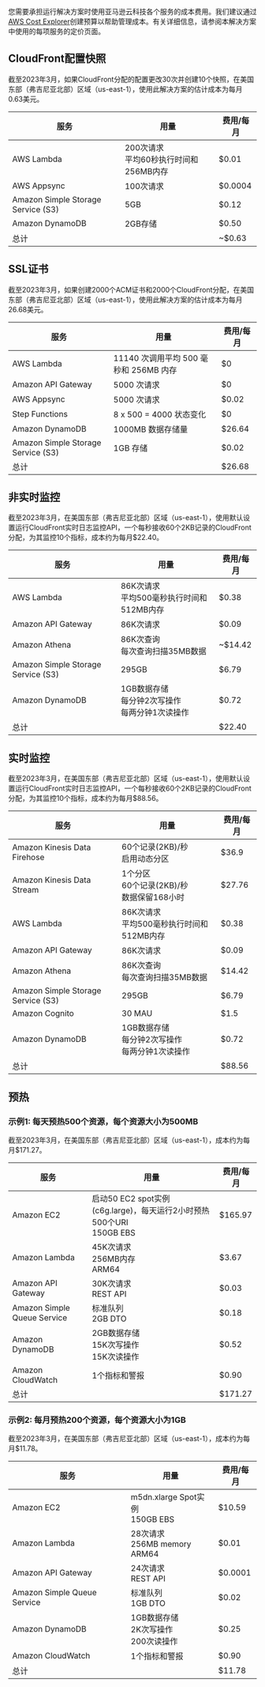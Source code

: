 您需要承担运行解决方案时使用亚马逊云科技各个服务的成本费用。我们建议通过[AWS Cost Explorer](http://aws.amazon.com/aws-cost-management/aws-cost-explorer/)创建预算以帮助管理成本。有关详细信息，请参阅本解决方案中使用的每项服务的定价页面。

##  CloudFront配置快照

截至2023年3月，如果CloudFront分配的配置更改30次并创建10个快照，在美国东部（弗吉尼亚北部）区域（us-east-1），使用此解决方案的估计成本为每月0.63美元。

|  服务  | 用量 | 费用/每月 | 
|  ----  | ----  | ----  |  
| AWS Lambda | 200次请求<br>平均60秒执行时间和256MB内存 | $0.01 |
| AWS Appsync | 100次请求 | $0.0004 |
| Amazon Simple Storage Service (S3) |  5GB | $0.12 |
| Amazon DynamoDB | 2GB存储 | $0.50 |
| 总计 |  | ~$0.63 |


##  SSL证书
 
截至2023年3月，如果创建2000个ACM证书和2000个CloudFront分配，在美国东部（弗吉尼亚北部）区域（us-east-1），使用此解决方案的估计成本为每月26.68美元。

| 服务            | 用量                          | 费用/每月 | 
|--------------------|-------------------------------------|------------|  
| AWS Lambda         | 11140 次调用平均 500 毫秒和 256MB 内存  | $0         |
| Amazon API Gateway | 5000 次请求                            | $0         |
| AWS Appsync        | 5000 次请求                            | $0.02      |
| Step Functions     | 8 x 500 = 4000 状态变化                 | $0         |
| Amazon DynamoDB    | 1000MB 数据存储量                        | $26.64     |
| Amazon Simple Storage Service (S3) | 1GB 存储                              | $0.02      |
| 总计              |                                     | $26.68     |


##  非实时监控
 
截至2023年3月，在美国东部（弗吉尼亚北部）区域（us-east-1），使用默认设置运行CloudFront实时日志监控API，一个每秒接收60个2KB记录的CloudFront分配，为其监控10个指标，成本约为每月$22.40。

|  服务  | 用量 | 费用/每月 | 
|  ----  | ----  | ----  |  
| AWS Lambda | 86K次请求<br>平均500毫秒执行时间和512MB内存 | $0.38 |
| Amazon API Gateway | 86K次请求 | $0.09 |
| Amazon Athena | 86K次查询<br>每次查询扫描35MB数据 | ~$14.42 |
| Amazon Simple Storage Service (S3) |  295GB | $6.79 |
| Amazon DynamoDB | 1GB数据存储<br>每分钟2次写操作<br>每两分钟1次读操作 | $0.72 |
| 总计 |  | $22.40 |


## 实时监控

截至2023年3月，在美国东部（弗吉尼亚北部）区域（us-east-1），使用默认设置运行CloudFront实时日志监控API，一个每秒接收60个2KB记录的CloudFront分配，为其监控10个指标，成本约为每月$88.56。

|  服务  | 用量 | 费用/每月 | 
|  ----  | ----  | ----  |  
| Amazon Kinesis Data Firehose | 60个记录(2KB)/秒<br>启用动态分区 | $36.9 |
| Amazon Kinesis Data Stream | 1个分区<br>60个记录(2KB)/秒<br>数据保留168小时 | $27.76 |
| AWS Lambda | 86K次请求<br>平均500毫秒执行时间和512MB内存 | $0.38 |
| Amazon API Gateway | 86K次请求 | $0.09 |
| Amazon Athena | 86K次查询<br>每次查询扫描35MB数据 | $14.42 |
| Amazon Simple Storage Service (S3) | 295GB | $6.79 |
| Amazon Cognito | 30 MAU | $1.5 |
| Amazon DynamoDB | 1GB数据存储<br>每分钟2次写操作<br>每两分钟1次读操作 | $0.72 |
| 总计 |  | $88.56 |


## 预热

### 示例1: 每天预热500个资源，每个资源大小为500MB

截至2023年3月，在美国东部（弗吉尼亚北部）区域（us-east-1），成本约为每月$171.27。

|  服务  | 用量 | 费用/每月 | 
|  ----  | ----  | ----  |  
| Amazon EC2 | 启动50 EC2 spot实例 (c6g.large)，每天运行2小时预热500个URI<br>150GB EBS | $165.97 |
| Amazon Lambda | 45K次请求<br>256MB内存<br>ARM64 | $3.67 |
| Amazon API Gateway | 30K次请求<br>REST API | $0.03 |
| Amazon Simple Queue Service | 标准队列<br>2GB DTO | $0.18 |
| Amazon DynamoDB | 2GB数据存储<br>15K次写操作<br>15K次读操作 | $0.52 |
| Amazon CloudWatch | 1个指标和警报 | $0.90 |
| 总计 |  | $171.27 |

### 示例2: 每月预热200个资源，每个资源大小为1GB

截至2023年3月，在美国东部（弗吉尼亚北部）区域（us-east-1），成本约为每月$11.78。

|  服务  | 用量 | 费用/每月 | 
|  ----  | ----  | ----  |  
| Amazon EC2 | m5dn.xlarge Spot实例<br>150GB EBS | $10.59 |
| Amazon Lambda | 28次请求<br>256MB memory<br>ARM64 | $0.01 |
| Amazon API Gateway | 24次请求<br>REST API | $0.0001 |
| Amazon Simple Queue Service | 标准队列<br>1GB DTO | $0.02 |
| Amazon DynamoDB | 1GB数据存储<br>2K次写操作<br>200次读操作 | $0.25 |
| Amazon CloudWatch | 1个指标和警报 | $0.90 |
| 总计 |  | $11.78 |
